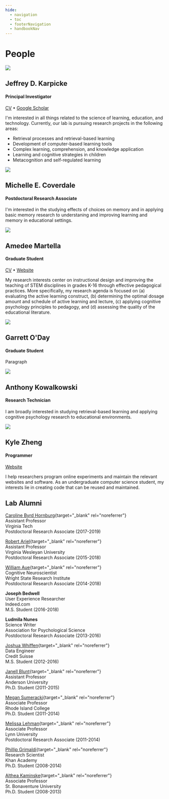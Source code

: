 ```yaml
---
hide:
  - navigation
  - toc
  - footerNavigation
  - handbookNav
---
```


# People

<div class="people-row">
    <img src="../img/karpicke.jpg" class="people-img">
    <div>
    <h2>Jeffrey D. Karpicke</h2>
    <h4>Principal Investigator</h4>
    <a href="../downloads/Karpicke_CV.pdf" rel="noreferrer" target="_blank">CV</a> •
    <a href="https://scholar.google.com/citations?user=5t5lgCgAAAAJ" rel="noreferrer" target="_blank">Google Scholar</a>
    <p>I'm interested in all things related to the science of learning, education, and technology. Currently, our lab is pursuing
    research projects in the following areas:
    <ul>
        <li>Retrieval processes and retrieval-based learning</li>
        <li>Development of computer-based learning tools</li>
        <li>Complex learning, comprehension, and knowledge application</li>
        <li>Learning and cognitive strategies in children</li>
        <li>Metacognition and self-regulated learning</li>
    </ul></p>
    </div>
</div>

<div class="people-row">
    <img src="../img/coverdale.jpg" class="people-img">
    <div>
    <h2>Michelle E. Coverdale</h2>
    <h4>Postdoctoral Research Associate</h4>
    <p>I'm interested in the studying effects of choices on memory and in applying basic memory research to understaning and improving learning and memory in educational settings. </p>
    </div>
</div>

<div class="people-row">
    <img src="../img/martella.jpg" class="people-img">
    <div>
    <h2>Amedee Martella</h2>
    <h4>Graduate Student</h4>
    <a href="../downloads/Martella_CV.pdf" rel="noreferrer" target="_blank">CV</a> •
    <a href="https://amedeemartella.wixsite.com/my-site" rel="noreferrer" target="_blank">Website</a>
    <p>My research interests center on instructional design and improving the teaching of STEM disciplines in grades K-16 through effective pedagogical practices. More specifically, my research agenda is focused on (a) evaluating the active learning construct, (b) determining the optimal dosage amount and schedule of active learning and lecture, (c) applying cognitive psychology principles to pedagogy, and (d) assessing the quality of the educational literature. </p>
    </div>
</div>

<div class="people-row">
    <img src="../img/oday.jpg" class="people-img">
    <div>
    <h2>Garrett O'Day</h2>
    <h4>Graduate Student</h4>
    <p>Paragraph</p>
    </div>
</div>

<div class="people-row">
    <img src="../img/kowalkowski.jpg" class="people-img">
    <div>
    <h2>Anthony Kowalkowski</h2>
    <h4>Research Technician</h4>
    <p>I am broadly interested in studying retrieval-based learning and applying cognitive psychology research to educational environments.</p>
    </div>
</div>

<div class="people-row">
    <img src="../img/zheng.jpg" class="people-img">
    <div>
    <h2>Kyle Zheng</h2>
    <h4>Programmer</h4>
    <a href="https://kylezhe.ng" rel="noreferrer" target="_blank">Website</a>
    <p>I help researchers program online experiments and maintain the relevant websites and software. As an undergraduate computer science student, my interests lie in creating code that can be reused and maintained.</p>
    </div>
</div>


## Lab Alumni

[Caroline Byrd Hornburg](https://sites.google.com/view/caroline-byrd-hornburg){target="_blank" rel="noreferrer"}<br>
Assistant Professor<br>
Virginia Tech<br>
Postdoctoral Research Associate (2017-2019)<br>

[Robert Ariel](https://sites.google.com/view/robert-ariel){target="_blank" rel="noreferrer"}<br>
Assistant Professor<br>
Virginia Wesleyan University<br>
Postdoctoral Research Associate (2015-2018)<br>

[William Aue](https://www.linkedin.com/in/william-aue){target="_blank" rel="noreferrer"}<br>
Cognitive Neuroscientist<br>
Wright State Research Institute<br>
Postdoctoral Research Associate (2014-2018)<br>

**Joseph Bedwell**<br>
User Experience Researcher<br>
Indeed.com<br>
M.S. Student (2016-2018)<br>

**Ludmila Nunes**<br>
Science Writer<br>
Association for Psychological Science<br>
Postdoctoral Research Associate (2013-2016)<br>

[Joshua Whiffen](https://www.linkedin.com/in/joshua-whiffen-230618122){target="_blank" rel="noreferrer"}<br>
Data Engineer<br>
Credit Suisse<br>
M.S. Student (2012-2016)<br>

[Janell Blunt](https://anderson.edu/staff/dr-janell-blunt/){target="_blank" rel="noreferrer"}<br>
Assistant Professor<br>
Anderson University<br>
Ph.D. Student (2011-2015)<br>

[Megan Sumeracki](https://www.ric.edu/people-directory/megan-sumeracki){target="_blank" rel="noreferrer"}<br>
Associate Professor<br>
Rhode Island College<br>
Ph.D. Student (2011-2014)<br>

[Melissa Lehman](https://www.lynn.edu/campus-directory/melissa-lehman){target="_blank" rel="noreferrer"}<br>
Associate Professor<br>
Lynn University<br>
Postdoctoral Research Associate (2011-2014)<br>

[Phillip Grimaldi](http://www.phillipgrimaldi.com/){target="_blank" rel="noreferrer"}<br>
Research Scientist<br>
Khan Academy<br>
Ph.D. Student (2008-2014)<br>

[Althea Kaminske](https://www.sbu.edu/academics/faculty/kaminske-althea-need){target="_blank" rel="noreferrer"}<br>
Associate Professor<br>
St. Bonaventure University<br>
Ph.D. Student (2008-2013)<br>
<br>
